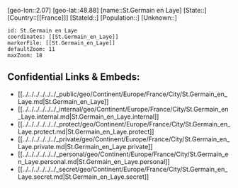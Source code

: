 ﻿---
location: [48.88,2.07]
mapzoom: [7,12] 
mapmarker: city 
type: City
tags:
- geo/City


SpocWebEntityId: 34456
isDeleted: false
confidential: public

---
[geo-lon::2.07]
[geo-lat::48.88]
[name::St.Germain en Laye]
[State::]
[Country::[[France]]]
[StateId::]
[Population::]
[Unknown::]


```leaflet
id: St.Germain en Laye
coordinates: [[St.Germain_en_Laye]]
markerFile: [[St.Germain_en_Laye]]
defaultZoom: 11 
maxZoom: 18
```


## Confidential Links & Embeds: 
- [[../../../../../../_public/geo/Continent/Europe/France/City/St.Germain_en_Laye.md|St.Germain_en_Laye]] 
- [[../../../../../../_internal/geo/Continent/Europe/France/City/St.Germain_en_Laye.internal.md|St.Germain_en_Laye.internal]] 
- [[../../../../../../_protect/geo/Continent/Europe/France/City/St.Germain_en_Laye.protect.md|St.Germain_en_Laye.protect]] 
- [[../../../../../../_private/geo/Continent/Europe/France/City/St.Germain_en_Laye.private.md|St.Germain_en_Laye.private]] 
- [[../../../../../../_personal/geo/Continent/Europe/France/City/St.Germain_en_Laye.personal.md|St.Germain_en_Laye.personal]] 
- [[../../../../../../_secret/geo/Continent/Europe/France/City/St.Germain_en_Laye.secret.md|St.Germain_en_Laye.secret]] 
